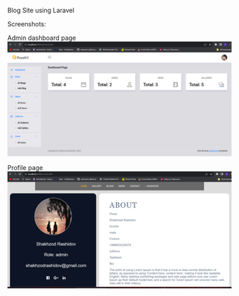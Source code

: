 Blog Site using Laravel

Screenshots:

Admin dashboard page
![Screenshots](public/screenshots/admin.png)

Profile page
![Screenshots](public/screenshots/profile.png)
